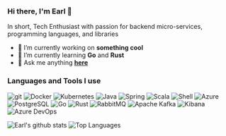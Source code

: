 ### Hi there, I'm Earl 👋

In short, Tech Enthusiast with passion for backend micro-services, programming languages, and libraries

- 🔭 I’m currently working on **something cool**
- 🌱 I’m currently learning **Go** and **Rust**
- 💬 Ask me anything <a href="https://github.com/edombowsky/edombowsky/issues/new"><b>here</b></a><br>

<!--
**edombowsky/edombowsky** is a ✨ _special_ ✨ repository because its `README.md` (this file) appears on your GitHub profile.

Here are some ideas to get you started:

- 🔭 I’m currently working on ...
- 🌱 I’m currently learning ...
- 👯 I’m looking to collaborate on ...
- 🤔 I’m looking for help with ...
- 💬 Ask me about ...
- 📫 How to reach me: ...
- 😄 Pronouns: ...
- ⚡ Fun fact: ...
-->

### Languages and Tools I use
<p align=left>
  <img alt="git" src="https://img.shields.io/badge/-Git-F05032?style=flat-square&logo=git&logoColor=white" />
  <img alt="Docker" src="https://img.shields.io/badge/-Docker-2496ED?style=flat-square&logo=docker&logoColor=white" />
  <img alt="Kubernetes" src="https://img.shields.io/badge/-Kubernetes-326CE5?style=flat-square&logo=kubernetes&logoColor=white" />
  <img alt="Java" src="https://img.shields.io/badge/-Java-007396?style=flat-square&logo=java&logoColor=white" />
  <img alt="Spring" src="https://img.shields.io/badge/-Spring-6DB33F?style=flat-square&logo=spring&logoColor=white" />
  <img alt="Scala" src="https://img.shields.io/badge/-Scala-DC322F?style=flat-square&logo=scala&logoColor=white" />
  <img alt="Shell" src="https://img.shields.io/badge/-Shell-FFD500?style=flat-square&logo=shell&logoColor=white" />
  <img alt="Azure" src="https://img.shields.io/badge/-Azure-0089D6?style=flat-square&logo=microsoft-azure&logoColor=white" />
  <img alt="PostgreSQL" src="https://img.shields.io/badge/-PostgreSQL-336791?style=flat-square&logo=postgresql&logoColor=white" />
  <img alt="Go" src="https://img.shields.io/badge/-Go-00ADD8?style=flat-square&logo=go&logoColor=white" />
  <img alt="Rust" src="https://img.shields.io/badge/-Rust-000000?style=flat-square&logo=rust&logoColor=white" />
  <img alt="RabbitMQ" src="https://img.shields.io/badge/-Rabbitmq-FF6600?style=flat-square&logo=rabbitmq&logoColor=white" />
  <img alt="Apache Kafka" src="https://img.shields.io/badge/-Apache%20Kafka-231F20?style=flat-square&logo=apache-kafka&logoColor=white" />
  <img alt="Kibana" src="https://img.shields.io/badge/-Kibana-005571?style=flat-square&logo=kibana&logoColor=white" />
  <img alt="Azure DevOps" src="https://img.shields.io/badge/-Azure%20DevOps-0078D7?style=flat-square&logo=azure-devops&logoColor=white" />
</p>

<p align=left>
  <img src="https://github-readme-stats.vercel.app/api?username=edombowsky&show_icons=true&theme=tokyonight" alt="Earl's github stats" />
  <img src="https://github-readme-stats.vercel.app/api/top-langs?username=edombowsky&show_icons=true&locale=en&layout=compact&theme=tokyonight" alt="Top Languages" />
</p>


<!--
Statistics taken from here: [github-readme-stats](https://github.com/anuraghazra/github-readme-stats)
Shields and badges taken from: [ShieldsIO](https://shields.io/)
Simple icons taken from here: [SimpleIcons](https://simpleicons.org/)
-->
<!--
Some intereting articles to get ideas about this page
    [How to Create a Self-Updating README.md for your GitHub Profile](https://medium.com/swlh/how-to-create-a-self-updating-readme-md-for-your-github-profile-f8b05744ca91)
    [How to create beatiful Github profile README.md](https://fullyunderstood.com/how-to-create-beautiful-github-profile-readmemd/)
    [How to Build creative ReadME for your Github Profile](https://blog.codewithgauri.tech/blog/how-to-build-creative-readme-for-your-github-profile/)
    [GitHub Profile README Generator](https://rahuldkjain.github.io/gh-profile-readme-generator/)
-->
